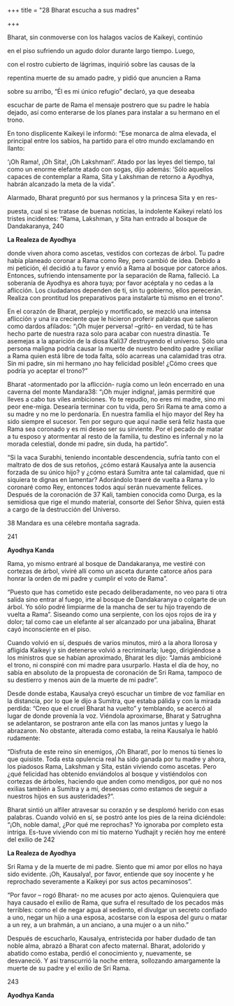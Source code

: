 +++
title = "28 Bharat escucha a sus madres"

+++

Bharat, sin conmoverse con los halagos vacíos de Kaikeyi, continúo 

en el piso sufriendo un agudo dolor durante largo tiempo. Luego, 

con el rostro cubierto de lágrimas, inquirió sobre las causas de la 

repentina muerte de su amado padre, y pidió que anuncien a Rama 

sobre su arribo, “Él es mi único refugio” declaró, ya que deseaba 

escuchar de parte de Rama el mensaje postrero que su padre le había dejado, así como enterarse de los planes para instalar a su hermano en el trono. 

En tono displicente Kaikeyi le informó: “Ese monarca de alma elevada, el principal entre los sabios, ha partido para el otro mundo exclamando en llanto: 

‘¡Oh Rama\!, ¡Oh Sita\!, ¡Oh Lakshman\!’. Atado por las leyes del tiempo, tal como un enorme elefante atado con sogas, dijo además: ‘Sólo aquellos capaces de contemplar a Rama, Sita y Lakshman de retorno a Ayodhya, habrán alcanzado la meta de la vida”. 

Alarmado, Bharat preguntó por sus hermanos y la princesa Sita y en res-

puesta, cual si se tratase de buenas noticias, la indolente Kaikeyi relató los tristes incidentes: “Rama, Lakshman, y Sita han entrado al bosque de Dandakaranya, 240

**La Realeza de Ayodhya**

donde viven ahora como ascetas, vestidos con cortezas de árbol. Tu padre había planeado coronar a Rama como Rey, pero cambió de idea. Debido a mi petición, él decidió a tu favor y envió a Rama al bosque por catorce años. Entonces, sufriendo intensamente por la separación de Rama, falleció. La soberanía de Ayodhya es ahora tuya; por favor acéptala y no cedas a la aflicción. Los ciudadanos dependen de ti, sin tu gobierno, ellos perecerán. Realiza con prontitud los preparativos para instalarte tú mismo en el trono”. 

En el corazón de Bharat, perplejo y mortificado, se mezcló una intensa aflicción y una ira creciente que le hicieron proferir palabras que salieron como dardos afilados: “¡Oh mujer perversa\! –gritó- en verdad, tú te has hecho parte de nuestra raza solo para acabar con nuestra dinastía. Te asemejas a la aparición de la diosa Kali37 destruyendo el universo. Sólo una persona maligna podría causar la muerte de nuestro bendito padre y exiliar a Rama quien está libre de toda falta, sólo acarreas una calamidad tras otra. Sin mi padre, sin mi hermano ¡no hay felicidad posible\! ¿Cómo crees que podría yo aceptar el trono?” 

Bharat -atormentado por la aflicción- rugía como un león encerrado en una caverna del monte Mandara38: “¡Oh mujer indigna\!, jamás permitiré que lleves a cabo tus viles ambiciones. Yo te repudio, no eres mi madre, sino mi peor ene-miga. Desearía terminar con tu vida, pero Sri Rama te ama como a su madre y no me lo perdonaría. En nuestra familia el hijo mayor del Rey ha sido siempre el sucesor. Ten por seguro que aquí nadie será feliz hasta que Rama sea coronado y es mi deseo ser su sirviente. Por el pecado de matar a tu esposo y atormentar al resto de la familia, tu destino es infernal y no la morada celestial, donde mi padre, sin duda, ha partido”. 

“Si la vaca Surabhi, teniendo incontable descendencia, sufría tanto con el maltrato de dos de sus retoños, ¿cómo estará Kausalya ante la ausencia forzada de su único hijo? y ¿cómo estará Sumitra ante tal calamidad, que ni siquiera te dignas en lamentar? Adorándolo traeré de vuelta a Rama y lo coronaré como Rey, entonces todos aquí serán nuevamente felices. Después de la coronación de 37 Kali, tambien conocida como Durga, es la semidiosa que rige el mundo material, consorte del Señor Shiva, quien está a cargo de la destrucción del Universo. 

38 Mandara es una célebre montaña sagrada. 

241

**Ayodhya Kanda**

Rama, yo mismo entraré al bosque de Dandakaranya, me vestiré con cortezas de árbol, viviré allí como un asceta durante catorce años para honrar la orden de mi padre y cumplir el voto de Rama”. 

“Puesto que has cometido este pecado deliberadamente, no veo para ti otra salida sino entrar al fuego, irte al bosque de Dandakaranya o colgarte de un árbol. Yo sólo podré limpiarme de la mancha de ser tu hijo trayendo de vuelta a Rama”. Siseando como una serpiente, con los ojos rojos de ira y dolor; tal como cae un elefante al ser alcanzado por una jabalina, Bharat cayó inconsciente en el piso. 

Cuando volvió en sí, después de varios minutos, miró a la ahora llorosa y afligida Kaikeyi y sin detenerse volvió a recriminarla; luego, dirigiéndose a los ministros que se habían aproximado, Bharat les dijo: “Jamás ambicioné el trono, ni conspiré con mi madre para usurparlo. Hasta el día de hoy, no sabía en absoluto de la propuesta de coronación de Sri Rama, tampoco de su destierro y menos aún de la muerte de mi padre”. 

Desde donde estaba, Kausalya creyó escuchar un timbre de voz familiar en la distancia, por lo que le dijo a Sumitra, que estaba pálida y con la mirada perdida: “Creo que el cruel Bharat ha vuelto” y temblando, se acercó al lugar de donde provenía la voz. Viéndola aproximarse, Bharat y Satrughna se adelantaron, se postraron ante ella con las manos juntas y luego la abrazaron. No obstante, alterada como estaba, la reina Kausalya le habló rudamente:

“Disfruta de este reino sin enemigos, ¡Oh Bharat\!, por lo menos tú tienes lo que quisiste. Toda esta opulencia real ha sido ganada por tu madre y ahora, los piadosos Rama, Lakshman y Sita, están viviendo como ascetas. Pero ¿qué felicidad has obtenido enviándolos al bosque y vistiéndolos con cortezas de árboles, haciendo que anden como mendigos, por qué no nos exilias también a Sumitra y a mí, deseosas como estamos de seguir a nuestros hijos en sus austeridades?”. 

Bharat sintió un alfiler atravesar su corazón y se desplomó herido con esas palabras. Cuando volvió en sí, se postró ante los pies de la reina diciéndole: “¡Oh, noble dama\!, ¿Por qué me reprochas? Yo ignoraba por completo esta intriga. Es-tuve viviendo con mi tío materno Yudhajit y recién hoy me enteré del exilio de 242

**La Realeza de Ayodhya**

Sri Rama y de la muerte de mi padre. Siento que mi amor por ellos no haya sido evidente. ¡Oh, Kausalya\!, por favor, entiende que soy inocente y he reprochado severamente a Kaikeyi por sus actos pecaminosos”. 

“Por favor – rogó Bharat- no me acuses por acto ajenos. Quienquiera que haya causado el exilio de Rama, que sufra el resultado de los pecados más terribles: como el de negar agua al sediento, el divulgar un secreto confiado a uno, negar un hijo a una esposa, acostarse con la esposa del guru o matar a un rey, a un brahmán, a un anciano, a una mujer o a un niño.” 

Después de escucharlo, Kausalya, entristecida por haber dudado de tan noble alma, abrazó a Bharat con afecto maternal. Bharat, adolorido y abatido como estaba, perdió el conocimiento y, nuevamente, se desvaneció. Y así transcurrió la noche entera, sollozando amargamente la muerte de su padre y el exilio de Sri Rama. 

243

**Ayodhya Kanda**
